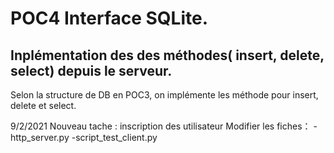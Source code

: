 # POC4 Interface SQLite.

## Inplémentation des des méthodes( insert, delete, select) depuis le serveur.

Selon la structure de DB en POC3, on implémente les méthode pour insert, delete et select.


9/2/2021
Nouveau tache : inscription des utilisateur
Modifier les fiches：
-http_server.py
-script_test_client.py
